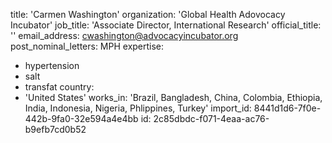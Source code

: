 title: 'Carmen Washington'
organization: 'Global Health Adovocacy Incubator'
job_title: 'Associate Director, International Research'
official_title: ''
email_address: cwashington@advocacyincubator.org
post_nominal_letters: MPH
expertise:
  - hypertension
  - salt
  - transfat
country:
  - 'United States'
works_in: 'Brazil, Bangladesh, China, Colombia, Ethiopia, India, Indonesia, Nigeria, Phlippines, Turkey'
import_id: 8441d1d6-7f0e-442b-9fa0-32e594a4e4bb
id: 2c85dbdc-f071-4eaa-ac76-b9efb7cd0b52
